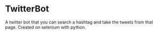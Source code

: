 # TwitterBot
 A twitter bot that you can search a hashtag and take the tweets from that page. Created on selenium with python.
